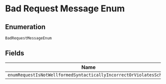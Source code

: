 
# Bad Request Message Enum

## Enumeration

`BadRequestMessageEnum`

## Fields

| Name |
|  --- |
| `enumRequestIsNotWellformedSyntacticallyIncorrectOrViolatesSchema` |

